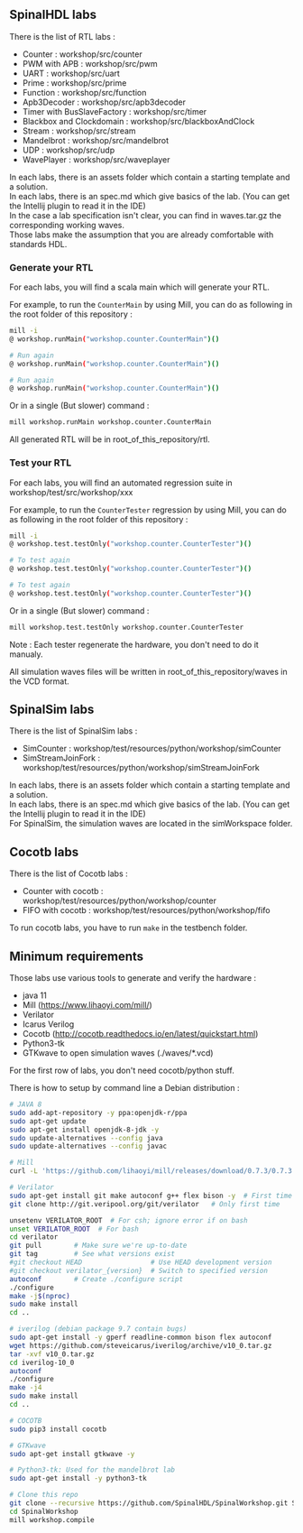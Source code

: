 
## SpinalHDL labs
There is the list of RTL labs :

- Counter : workshop/src/counter
- PWM with APB : workshop/src/pwm
- UART : workshop/src/uart
- Prime : workshop/src/prime
- Function : workshop/src/function
- Apb3Decoder : workshop/src/apb3decoder
- Timer with BusSlaveFactory : workshop/src/timer
- Blackbox and Clockdomain : workshop/src/blackboxAndClock
- Stream : workshop/src/stream
- Mandelbrot : workshop/src/mandelbrot
- UDP : workshop/src/udp
- WavePlayer : workshop/src/waveplayer

In each labs, there is an assets folder which contain a starting template and a solution.<br>
In each labs, there is an spec.md which give basics of the lab. (You can get the Intellij plugin to read it in the IDE)<br>
In the case a lab specification isn't clear, you can find in waves.tar.gz the corresponding working waves.<br>
Those labs make the assumption that you are already comfortable with standards HDL.


### Generate your RTL
For each labs, you will find a scala main which will generate your RTL.

For example, to run the `CounterMain` by using Mill, you can do as following in the root folder of this repository :

```sh
mill -i
@ workshop.runMain("workshop.counter.CounterMain")()

# Run again
@ workshop.runMain("workshop.counter.CounterMain")()

# Run again
@ workshop.runMain("workshop.counter.CounterMain")()
```

Or in a single (But slower) command :

```sh
mill workshop.runMain workshop.counter.CounterMain
```

All generated RTL will be in root_of_this_repository/rtl.

### Test your RTL
For each labs, you will find an automated regression suite in workshop/test/src/workshop/xxx

For example, to run the `CounterTester` regression by using Mill, you can do as following in the root folder of this repository :

```sh
mill -i
@ workshop.test.testOnly("workshop.counter.CounterTester")()

# To test again
@ workshop.test.testOnly("workshop.counter.CounterTester")()

# To test again
@ workshop.test.testOnly("workshop.counter.CounterTester")()
```

Or in a single (But slower) command :

```sh
mill workshop.test.testOnly workshop.counter.CounterTester
```

Note : Each tester regenerate the hardware, you don't need to do it manualy.

All simulation waves files will be written in root_of_this_repository/waves in the VCD format.



## SpinalSim labs
There is the list of SpinalSim labs :

- SimCounter : workshop/test/resources/python/workshop/simCounter
- SimStreamJoinFork : workshop/test/resources/python/workshop/simStreamJoinFork


In each labs, there is an assets folder which contain a starting template and a solution.<br>
In each labs, there is an spec.md which give basics of the lab. (You can get the Intellij plugin to read it in the IDE)<br>
For SpinalSim, the simulation waves are located in the simWorkspace folder.

## Cocotb labs
There is the list of Cocotb labs :

- Counter with cocotb : workshop/test/resources/python/workshop/counter
- FIFO with cocotb : workshop/test/resources/python/workshop/fifo

To run cocotb labs, you have to run `make` in the testbench folder.


## Minimum requirements
Those labs use various tools to generate and verify the hardware :

- java 11
- Mill (https://www.lihaoyi.com/mill/)
- Verilator
- Icarus Verilog
- Cocotb (http://cocotb.readthedocs.io/en/latest/quickstart.html)
- Python3-tk
- GTKwave to open simulation waves (./waves/*.vcd)

For the first row of labs, you don't need cocotb/python stuff.


There is how to setup by command line a Debian distribution :

```sh
# JAVA 8
sudo add-apt-repository -y ppa:openjdk-r/ppa
sudo apt-get update
sudo apt-get install openjdk-8-jdk -y
sudo update-alternatives --config java
sudo update-alternatives --config javac

# Mill
curl -L 'https://github.com/lihaoyi/mill/releases/download/0.7.3/0.7.3' | install /dev/stdin /usr/local/bin/mill

# Verilator
sudo apt-get install git make autoconf g++ flex bison -y  # First time prerequisites
git clone http://git.veripool.org/git/verilator   # Only first time

unsetenv VERILATOR_ROOT  # For csh; ignore error if on bash
unset VERILATOR_ROOT  # For bash
cd verilator
git pull        # Make sure we're up-to-date
git tag         # See what versions exist
#git checkout HEAD                 # Use HEAD development version
#git checkout verilator_{version}  # Switch to specified version
autoconf        # Create ./configure script
./configure
make -j$(nproc)
sudo make install
cd ..

# iverilog (debian package 9.7 contain bugs)
sudo apt-get install -y gperf readline-common bison flex autoconf
wget https://github.com/steveicarus/iverilog/archive/v10_0.tar.gz
tar -xvf v10_0.tar.gz
cd iverilog-10_0
autoconf
./configure
make -j4
sudo make install
cd ..

# COCOTB
sudo pip3 install cocotb

# GTKwave
sudo apt-get install gtkwave -y

# Python3-tk: Used for the mandelbrot lab
sudo apt-get install -y python3-tk

# Clone this repo
git clone --recursive https://github.com/SpinalHDL/SpinalWorkshop.git SpinalWorkshop
cd SpinalWorkshop
mill workshop.compile
```
